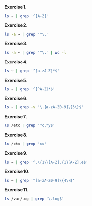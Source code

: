 
**Exercise 1**.
```bash
ls ~ | grep '^[A-Z]'
```

**Exercise 2**.
```bash
ls -a ~ | grep '^\.' 
```

**Exercise 3**.
```bash
ls -a ~ | grep '^\.' | wc -l
```

**Exercise 4**.
```bash
ls ~ | grep '^[a-zA-Z]*$'
```

**Exercise 5**.
```bash
ls ~ | grep '^[^A-Z]*$'
```

**Exercise 6**.
```bash
ls ~ | grep -v '\.[a-zA-Z0-9]\{3\}$'
```

**Exercise 7**.
```bash
ls /etc | grep '^c.*y$'
```

**Exercise 8**.
```bash
ls /etc | grep 'ss'
```

**Exercise 9**.
```bash
ls ~ | grep '^.\{1\}[A-Z].{1}[A-Z].e$'
```

**Exercise 10**.
```bash
ls ~ | grep '^[a-zA-Z0-9]\{4\}$'
```

**Exercise 11**.
```bash
ls /var/log | grep '\.log$'

